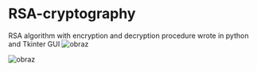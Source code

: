 # RSA-cryptography
RSA algorithm with encryption and decryption procedure wrote in python and Tkinter GUI
![obraz](https://github.com/user-attachments/assets/f5ded958-3f26-4722-82f6-458656615965)

![obraz](https://github.com/user-attachments/assets/9bf9e4d0-2c10-4738-9c62-05a049dcbe6a)

